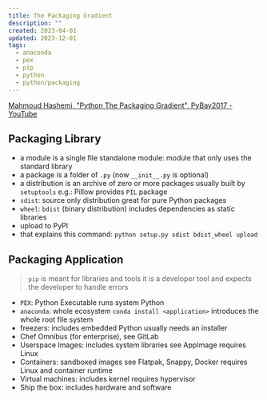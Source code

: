 ```yaml
---
title: The Packaging Gradient
description: ""
created: 2023-04-01
updated: 2023-12-01
tags:
  - anaconda
  - pex
  - pip
  - python
  - python/packaging
---
```


[Mahmoud Hashemi, "Python The Packaging Gradient", PyBay2017 - YouTube](https://www.youtube.com/watch?v=iLVNWfPWAC8)

## Packaging Library

- a module is a single file
  standalone module: module that only uses the standard library
- a package is a folder of `.py` (now `__init__.py` is optional)
- a distribution is an archive of zero or more packages
  usually built by `setuptools`
  e.g.: Pillow provides `PIL` package
- `sdist`: source only distribution
  great for pure Python packages
- `wheel`: `bdist` (binary distribution)
  includes dependencies as static libraries
- upload to PyPI
- that explains this command:
  `python setup.py sdist bdist_wheel upload`

## Packaging Application

> `pip` is meant for libraries and tools
> it is a developer tool and expects the developer to handle errors

- `PEX`: Python Executable
  runs system Python
- `anaconda`: whole ecosystem
  `conda install <application>`
  introduces the whole root file system
- freezers: includes embedded Python
  usually needs an installer
- Chef Omnibus (for enterprise), see GitLab
- Userspace Images: includes system libraries
  see AppImage
  requires Linux
- Containers: sandboxed images
  see Flatpak, Snappy, Docker
  requires Linux and container runtime
- Virtual machines: includes kernel
  requires hypervisor
- Ship the box: includes hardware and software
